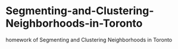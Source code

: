 # Segmenting-and-Clustering-Neighborhoods-in-Toronto
homework of Segmenting and Clustering Neighborhoods in Toronto
